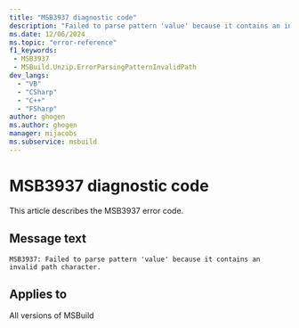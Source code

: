 ```yaml
---
title: "MSB3937 diagnostic code"
description: "Failed to parse pattern 'value' because it contains an invalid path character."
ms.date: 12/06/2024
ms.topic: "error-reference"
f1_keywords:
 - MSB3937
 - MSBuild.Unzip.ErrorParsingPatternInvalidPath
dev_langs:
  - "VB"
  - "CSharp"
  - "C++"
  - "FSharp"
author: ghogen
ms.author: ghogen
manager: mijacobs
ms.subservice: msbuild
---
```


# MSB3937 diagnostic code

<!-- :::ErrorDefinitionDescription::: -->
<!-- :::editable-content name="introDescription"::: -->
This article describes the MSB3937 error code.
<!-- :::editable-content-end::: -->

## Message text

```output
MSB3937: Failed to parse pattern 'value' because it contains an invalid path character.
```

<!-- :::editable-content name="postOutputDescription"::: -->
<!--
{StrBegin="MSB3937: "}
-->
<!-- :::editable-content-end::: -->
<!-- :::ErrorDefinitionDescription-end::: -->

## Applies to

All versions of MSBuild
